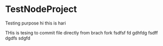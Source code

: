 # TestNodeProject
Testing purpose
hi this is hari

THis is tesing to commit file directly from brach fork fsdfsf  fd gdhfdg fsdff dgdfs
sdgfd
